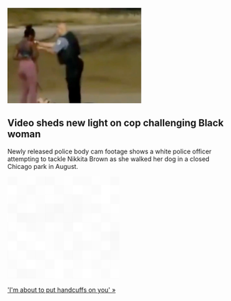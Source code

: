 
![Video sheds new light on cop challenging Black woman](./20211001175837.png)
## Video sheds new light on cop challenging Black woman

Newly released police body cam footage shows a white police officer attempting to tackle Nikkita Brown as she walked her dog in a closed Chicago park in August.

![pic](../square_bg.png)

['I'm about to put handcuffs on you' »](https://www.yahoo.com/gma/bodycam-video-shows-moments-chicago-002734439.html)
